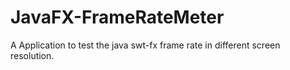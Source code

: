 # JavaFX-FrameRateMeter
A Application to test the java swt-fx frame rate in different screen resolution.
